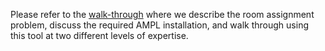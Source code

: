 Please refer to the [walk-through](README/README.pdf) where we describe the
room assignment problem, discuss the required AMPL installation, and walk
through using this tool at two different levels of expertise.
